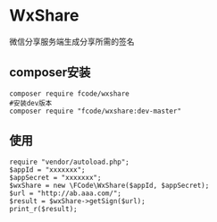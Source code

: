 # WxShare
微信分享服务端生成分享所需的签名

## composer安装

    composer require fcode/wxshare
    #安装dev版本
    composer require "fcode/wxshare:dev-master"
## 使用

    require "vendor/autoload.php";
    $appId = "xxxxxxx";
    $appSecret = "xxxxxxx";
    $wxShare = new \FCode\WxShare($appId, $appSecret);
    $url = "http://ab.aaa.com/";
    $result = $wxShare->getSign($url);
    print_r($result);